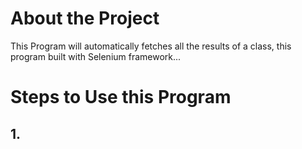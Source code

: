 # About the Project
This Program will automatically fetches all the results of a class, this program built with Selenium framework...

# Steps to Use this Program
## 1. 
